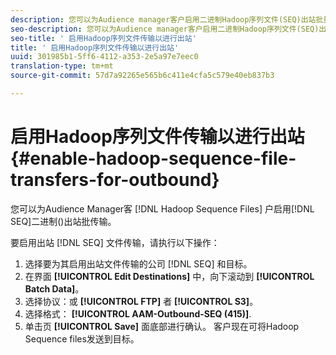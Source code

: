 ```yaml
---
description: 您可以为Audience manager客户启用二进制Hadoop序列文件(SEQ)出站批量传输。
seo-description: 您可以为Audience manager客户启用二进制Hadoop序列文件(SEQ)出站批量传输。
seo-title: ' 启用Hadoop序列文件传输以进行出站'
title: ' 启用Hadoop序列文件传输以进行出站'
uuid: 301985b1-5ff6-4112-a353-2e5a97e7eec0
translation-type: tm+mt
source-git-commit: 57d7a92265e565b6c411e4cfa5c579e40eb837b3

---
```



# 启用Hadoop序列文件传输以进行出站 {#enable-hadoop-sequence-file-transfers-for-outbound}

您可以为Audience Manager客 [!DNL Hadoop Sequence Files] 户启用[!DNL SEQ]二进制()出站批传输。

<!-- REMOVED FROM PUBLIC DOCS: The advantages of using [!DNL Hadoop SEQ] files are listed in the [public documentation](https://marketing.adobe.com/resources/help/en_US/aam/outbound-seq-files.html). -->

要启用出站 [!DNL SEQ] 文件传输，请执行以下操作：

1. 选择要为其启用出站文件传输的公司 [!DNL SEQ] 和目标。
1. 在界面 **[!UICONTROL Edit Destinations]** 中，向下滚动到 **[!UICONTROL Batch Data]**。
1. 选择协议：或 **[!UICONTROL FTP]** 者 **[!UICONTROL S3]**。
1. 选择格式： **[!UICONTROL AAM-Outbound-SEQ (415)]**.
1. 单击页 **[!UICONTROL Save]** 面底部进行确认。 客户现在可将Hadoop Sequence files发送到目标。